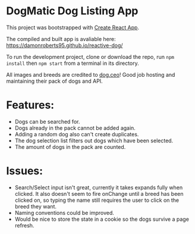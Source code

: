 # DogMatic Dog Listing App

This project was bootstrapped with [Create React App](https://github.com/facebook/create-react-app).

The compiled and built app is avaliable here: https://damonroberts95.github.io/reactive-dog/

To run the development project, clone or download the repo, run `npm install` then `npm start` from a terminal in its directory. 

All images and breeds are credited to [dog.ceo](https://dog.ceo/)! Good job hosting and maintaining their pack of dogs and API.

# Features:
* Dogs can be searched for.
* Dogs already in the pack cannot be added again.
* Adding a random dog also can't create duplicates.
* The dog selection list filters out dogs which have been selected.
* The amount of dogs in the pack are counted.

# Issues:
* Search/Select input isn't great, currently it takes expands fully when clicked. It also doesn't seem to fire onChange until a breed has been clicked on, so typing the name still requires the user to click on the breed they want. 
* Naming conventions could be improved.
* Would be nice to store the state in a cookie so the dogs survive a page refresh.
